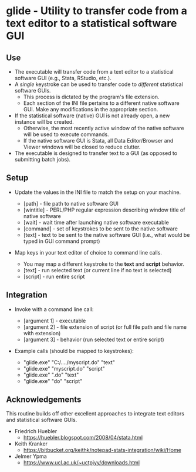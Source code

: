 # glide - Utility to transfer code from a text editor to a statistical software GUI

## Use
  - The executable will transfer code from a text editor to a statistical software GUI (e.g., Stata, RStudio, etc.).
  - A _single_ keystroke can be used to transfer code to _different_ statistical software GUIs.
    - This process is dictated by the program's file extension.
    - Each section of the INI file pertains to a different native software GUI. Make any modifications in the appropriate section.
  - If the statistical software (native) GUI is not already open, a new instance will be created.
    - Otherwise, the most recently active window of the native software will be used to execute commands.
    - If the native software GUI is Stata, all Data Editor/Browser and Viewer windows will be closed to reduce clutter.
  - The executable is designed to transfer text to a GUI (as opposed to submitting batch jobs).

## Setup
  - Update the values in the INI file to match the setup on your machine.
    - [path]     - file path to native software GUI
    - [wintitle] - PERL/PHP regular expression describing window title of native software
    - [wait]     - wait time after launching native software executable
    - [command]  - set of keystrokes to be sent to the native software
    - [text]     - text to be sent to the native software GUI (i.e., what would be typed in GUI command prompt)

  - Map keys in your text editor of choice to command line calls.
    - You may map a different keystroke to the **text** and **script** behavior.
    - [text]     - run selected text (or current line if no text is selected)
    - [script]   - run entire script

## Integration
  - Invoke with a command line call:
    - [argument 1] - executable
    - [argument 2] - file extension of script (or full file path and file name with extension)
    - [argument 3] - behavior (run selected text or entire script)

  - Example calls (should be mapped to keystrokes):
    - "glide.exe" "C:/..../myscript.do" "text"
    - "glide.exe"         "myscript.do" "script"
    - "glide.exe"                 ".do" "text"
    - "glide.exe"                  "do" "script"

## Acknowledgements
This routine builds off other excellent approaches to integrate text editors and statistical software GUIs.
  - Friedrich Huebler
    - https://huebler.blogspot.com/2008/04/stata.html
  - Keith Kranker
    - https://bitbucket.org/keithk/notepad-stats-integration/wiki/Home
  - Jelmer Ypma
    - https://www.ucl.ac.uk/~uctpjyy/downloads.html

